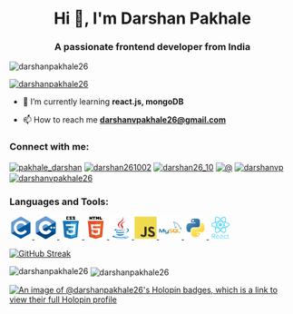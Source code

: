 <h1 align="center">Hi 👋, I'm Darshan Pakhale</h1>
<h3 align="center">A passionate frontend developer from India</h3>

<p align="left"> <img src="https://komarev.com/ghpvc/?username=darshanpakhale26&label=Profile%20views&color=0e75b6&style=flat" alt="darshanpakhale26" /> </p>

<p align="left"> <a href="https://github.com/ryo-ma/github-profile-trophy"><img src="https://github-profile-trophy.vercel.app/?username=darshanpakhale26" alt="darshanpakhale26" /></a> </p>

- 🌱 I’m currently learning **react.js, mongoDB**

- 📫 How to reach me **darshanvpakhale26@gmail.com**

<h3 align="left">Connect with me:</h3>
<p align="left">
<a href="https://twitter.com/pakhale_darshan" target="blank"><img align="center" src="https://raw.githubusercontent.com/rahuldkjain/github-profile-readme-generator/master/src/images/icons/Social/twitter.svg" alt="pakhale_darshan" height="30" width="40" /></a>
<a href="https://linkedin.com/in/darshan261002" target="blank"><img align="center" src="https://raw.githubusercontent.com/rahuldkjain/github-profile-readme-generator/master/src/images/icons/Social/linked-in-alt.svg" alt="darshan261002" height="30" width="40" /></a>
<a href="https://instagram.com/darshan26_10" target="blank"><img align="center" src="https://raw.githubusercontent.com/rahuldkjain/github-profile-readme-generator/master/src/images/icons/Social/instagram.svg" alt="darshan26_10" height="30" width="40" /></a>
<a href="https://medium.com/@" target="blank"><img align="center" src="https://raw.githubusercontent.com/rahuldkjain/github-profile-readme-generator/master/src/images/icons/Social/medium.svg" alt="@" height="30" width="40" /></a>
<a href="https://www.hackerrank.com/darshanvp" target="blank"><img align="center" src="https://raw.githubusercontent.com/rahuldkjain/github-profile-readme-generator/master/src/images/icons/Social/hackerrank.svg" alt="darshanvp" height="30" width="40" /></a>
<a href="https://auth.geeksforgeeks.org/user/darshanvpakhale26" target="blank"><img align="center" src="https://raw.githubusercontent.com/rahuldkjain/github-profile-readme-generator/master/src/images/icons/Social/geeks-for-geeks.svg" alt="darshanvpakhale26" height="30" width="40" /></a>
</p>

<h3 align="left">Languages and Tools:</h3>
<p align="left"> <a href="https://www.cprogramming.com/" target="_blank" rel="noreferrer"> <img src="https://raw.githubusercontent.com/devicons/devicon/master/icons/c/c-original.svg" alt="c" width="40" height="40"/> </a> <a href="https://www.w3schools.com/cpp/" target="_blank" rel="noreferrer"> <img src="https://raw.githubusercontent.com/devicons/devicon/master/icons/cplusplus/cplusplus-original.svg" alt="cplusplus" width="40" height="40"/> </a> <a href="https://www.w3schools.com/css/" target="_blank" rel="noreferrer"> <img src="https://raw.githubusercontent.com/devicons/devicon/master/icons/css3/css3-original-wordmark.svg" alt="css3" width="40" height="40"/> </a> <a href="https://www.w3.org/html/" target="_blank" rel="noreferrer"> <img src="https://raw.githubusercontent.com/devicons/devicon/master/icons/html5/html5-original-wordmark.svg" alt="html5" width="40" height="40"/> </a> <a href="https://www.java.com" target="_blank" rel="noreferrer"> <img src="https://raw.githubusercontent.com/devicons/devicon/master/icons/java/java-original.svg" alt="java" width="40" height="40"/> </a> <a href="https://developer.mozilla.org/en-US/docs/Web/JavaScript" target="_blank" rel="noreferrer"> <img src="https://raw.githubusercontent.com/devicons/devicon/master/icons/javascript/javascript-original.svg" alt="javascript" width="40" height="40"/> </a> <a href="https://www.mysql.com/" target="_blank" rel="noreferrer"> <img src="https://raw.githubusercontent.com/devicons/devicon/master/icons/mysql/mysql-original-wordmark.svg" alt="mysql" width="40" height="40"/> </a> <a href="https://www.python.org" target="_blank" rel="noreferrer"> <img src="https://raw.githubusercontent.com/devicons/devicon/master/icons/python/python-original.svg" alt="python" width="40" height="40"/> </a> <a href="https://reactjs.org/" target="_blank" rel="noreferrer"> <img src="https://raw.githubusercontent.com/devicons/devicon/master/icons/react/react-original-wordmark.svg" alt="react" width="40" height="40"/> </a> </p>

[![GitHub Streak](https://streak-stats.demolab.com/?user=Darshanpakhale26)](https://git.io/streak-stats)

<p><img align="left" src="https://github-readme-stats.vercel.app/api/top-langs?username=darshanpakhale26&show_icons=true&locale=en&layout=compact" alt="darshanpakhale26" /></p>

<p>&nbsp;<img align="center" src="https://github-readme-stats.vercel.app/api?username=darshanpakhale26&show_icons=true&locale=en" alt="darshanpakhale26" /></p>

[![An image of @darshanpakhale26's Holopin badges, which is a link to view their full Holopin profile](https://holopin.me/darshanpakhale26)](https://holopin.io/@darshanpakhale26)
